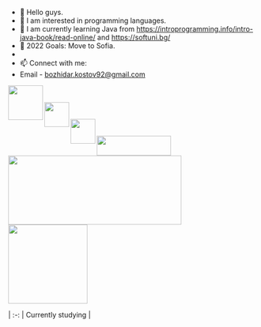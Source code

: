 - 👋 Hello guys.
- 👀 I am interested in programming languages.
- 🌱 I am currently learning Java from https://introprogramming.info/intro-java-book/read-online/ and https://softuni.bg/
- 💞️ 2022 Goals: Move to Sofia.
- 
- 📫 Connect with me:                
- Email - bozhidar.kostov92@gmail.com
<div align="left">
  <a href="https://www.sololearn.com/profile/11827871/?ref=app">
    <img align="left" width="70px" src="https://lh3.googleusercontent.com/proxy/ZolPvYpx8AJ21rM9odTq6zJgujVot8s681C5TOiDUZWOb_J2w81zz7KSmxGGYyiKWIxFOMPOxRO0ZGsTVzq1zoFjqKX__VGuU7yVafvuxGZDoeFKku45fDxG5qk6" />
  </a>
  <br></br>
<div align="left">
  <a href="https://www.youtube.com/channel/UCjc5O4jmngC8Fym-CNsaNDQ">
    <img align="left" width="50px" src="https://www.techtipsmedia.com/wp-content/uploads/2018/01/new-youtube-logo-840x402.jpg" />
  </a>
  <br></br>
  <div align="left">
  <a href="https://www.facebook.com/GamingWithBuJo/">
    <img align="left" width="50px" src="https://www.savinglives5townscoalition.org/wp-content/uploads/2021/03/facebook_icono_despues2.jpg" />
  </a>
</div>
<br></br>

<div align="left">
  <img align="left" width="150" height="40" src="https://visitor-badge.glitch.me/badge?page_id=BozhidarKostov92">
</div>
<br></br>

<div align="left">
  <img height="140" width="350" src="https://github-readme-stats.vercel.app/api/top-langs/?username=BozhidarKostov92&layout=compact"/>
</div>

<div align="left">
  <img height="160" src="https://github-readme-stats.vercel.app/api?username=BozhidarKostov92&count_private=true&true&hide=issues&show_icons=true" />
</div>

| :-:
| Currently studying |
